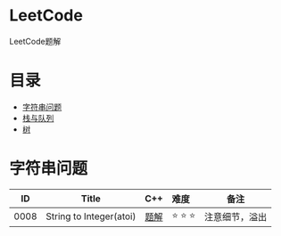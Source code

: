 # LeetCode
LeetCode题解

# 目录
- [字符串问题](#字符串问题)
- [栈与队列](#栈与队列)
- [树](#树)
  
# 字符串问题
| ID | Title                                  |           C++             |      难度       |          备注               |
|:--:|:--------------------------------------:|:-------------------------:|:---------------|:---------------------------:|
|0008|String to Integer(atoi)|[题解]()|:star: :star: :star:|注意细节，溢出|

